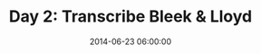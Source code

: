 ---
permalink: /jekyll/update/2014/06/23/day2
redirect_to: http://arounddh.elotroalex.com/jekyll/update/2014/06/23/day2
layout: post
title:  "Day 2: Transcribe Bleek & Lloyd"
date:   2014-06-23 06:00:00
categories: jekyll update
---